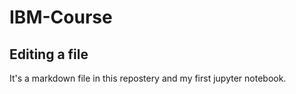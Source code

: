 # IBM-Course

## Editing a file

It's a markdown file in this repostery and my first jupyter notebook.

